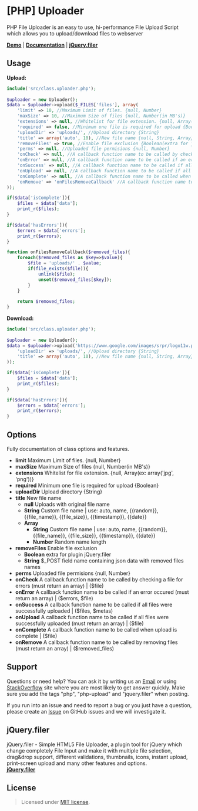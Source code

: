 [PHP] Uploader
============
PHP File Uploader is an easy to use, hi-performance File Upload Script which allows you to upload/download files to webserver

<b><a href="http://creativedream.net/jquery.filer/#demos" target="blank">Demo</a></b> | <b><a href="https://github.com/CreativeDream/php-uploader#options">Documentation</a></b> | <b><a href="https://github.com/CreativeDream/jquery.filer" target="_blank">jQuery.filer</a></b>

Usage
-------
__Upload:__
~~~~ php
include('src/class.uploader.php');
    
$uploader = new Uploader();
$data = $uploader->upload($_FILES['files'], array(
    'limit' => 10, //Maximum Limit of files. {null, Number}
    'maxSize' => 10, //Maximum Size of files {null, Number(in MB's)}
    'extensions' => null, //Whitelist for file extension. {null, Array(ex: array('jpg', 'png'))}
    'required' => false, //Minimum one file is required for upload {Boolean}
    'uploadDir' => 'uploads/', //Upload directory {String}
    'title' => array('auto', 10), //New file name {null, String, Array} *please read documentation in README.md
    'removeFiles' => true, //Enable file exclusion {Boolean(extra for jQuery.filer), String($_POST field name containing json data with file names)}
    'perms' => null, //Uploaded file permisions {null, Number}
    'onCheck' => null, //A callback function name to be called by checking a file for errors (must return an array) | ($file) | Callback
    'onError' => null, //A callback function name to be called if an error occured (must return an array) | ($errors, $file) | Callback
    'onSuccess' => null, //A callback function name to be called if all files were successfully uploaded | ($files, $metas) | Callback
    'onUpload' => null, //A callback function name to be called if all files were successfully uploaded (must return an array) | ($file) | Callback
    'onComplete' => null, //A callback function name to be called when upload is complete | ($file) | Callback
    'onRemove' => 'onFilesRemoveCallback' //A callback function name to be called by removing files (must return an array) | ($removed_files) | Callback
));

if($data['isComplete']){
    $files = $data['data'];
    print_r($files);
}

if($data['hasErrors']){
    $errors = $data['errors'];
    print_r($errors);
}

function onFilesRemoveCallback($removed_files){
    foreach($removed_files as $key=>$value){
        $file = 'uploads/' . $value;
        if(file_exists($file)){
            unlink($file);
            unset($removed_files[$key]);
        }
    }
    
    return $removed_files;
}
~~~~

__Download:__
~~~~ php
include('src/class.uploader.php');
    
$uploader = new Uploader();
$data = $uploader->upload('https://www.google.com/images/srpr/logo11w.png', array(
    'uploadDir' => 'uploads/', //Upload directory {String}
    'title' => array('auto', 10), //New file name {null, String, Array} *please read documentation in README.md
));

if($data['isComplete']){
    $files = $data['data'];
    print_r($files);
}

if($data['hasErrors']){
    $errors = $data['errors'];
    print_r($errors);
}
~~~~

Options
-------
Fully documentation of class options and features.

* __limit__ Maximum Limit of files. {null, Number}
* __maxSize__ Maximum Size of files {null, Number(in MB's)}
* __extensions__ Whitelist for file extension. {null, Array(ex: array('jpg', 'png'))}
* __required__ Minimum one file is required for upload {Boolean}
* __uploadDir__ Upload directory {String}
* __title__ New file name
    * __null__ Uploads with original file name
    * __String__ Custom file name | use: auto, name, {{random}}, {{file_name}}, {{file_size}}, {{timestamp}}, {{date}}
    * __Array__
        * __String__ Custom file name | use: auto, name, {{random}}, {{file_name}}, {{file_size}}, {{timestamp}}, {{date}}
        * __Number__ Random name length
* __removeFiles__ Enable file exclusion
    * __Boolean__ extra for plugin jQuery.filer
    * __String__ $_POST field name containing json data with removed files names
* __perms__ Uploaded file permisions {null, Number}
* __onCheck__ A callback function name to be called by checking a file for errors (must return an array) | ($file)
* __onError__ A callback function name to be called if an error occured (must return an array) | ($errors, $file)
* __onSuccess__ A callback function name to be called if all files were successfully uploaded | ($files, $metas)
* __onUpload__ A callback function name to be called if all files were successfully uploaded (must return an array) | ($file)
* __onComplete__ A callback function name to be called when upload is complete | ($file)
* __onRemove__ A callback function name to be called by removing files (must return an array) | ($removed_files)

Support
-------
Questions or need help? You can ask it by writing us an <a href="mailto:contact@creativedream.net">Email</a>  or using <a href="http://stackoverflow.com/questions/ask?tags=php,php-uploader,jquery.filer" target="_blank">StackOverflow</a> site where you are most likely to get answer quickly. Make sure you add the tags "php", "php-upload" and "jquery.filer" when posting.

If you run into an issue and need to report a bug or you just have a question, please create an <a href="https://github.com/CreativeDream/php-uploader/issues" target="_blank">Issue</a> on GitHub issues and we will investigate it.

jQuery.filer
-------
jQuery.filer - Simple HTML5 File Uploader, a plugin tool for jQuery which change completely File Input and make it with multiple file selection, drag&drop support, different validations, thumbnails, icons, instant upload, print-screen upload and many other features and options.
<br><b><a href="https://github.com/CreativeDream/jquery.filer" target="blank">jQuery.filer</a></b>

License
-------
> Licensed under <a href="http://opensource.org/licenses/MIT">MIT license</a>.
